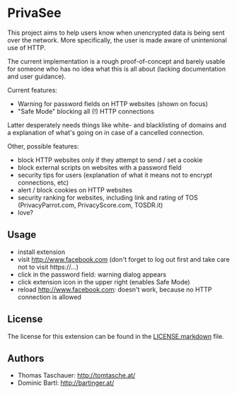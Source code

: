 PrivaSee
===============================

This project aims to help users know when unencrypted data is being sent over the network. More specifically, the user is made aware of unintenional use of HTTP.

The current implementation is a rough proof-of-concept and barely usable for someone who has no idea what this is all about (lacking documentation and user guidance).

Current features:
- Warning for password fields on HTTP websites (shown on focus)
- "Safe Mode" blocking all (!) HTTP connections

Latter desperately needs things like white- and blacklisting of domains and a explanation of what's going on in case of a cancelled connection.

Other, possible features:
- block HTTP websites only if they attempt to send / set a cookie
- block external scripts on websites with a password field
- security tips for users (explanation of what it means not to encrypt connections, etc)
- alert / block cookies on HTTP websites
- security ranking for websites, including link and rating of TOS (PrivacyParrot.com, PrivacyScore.com, TOSDR.it)
- love?

Usage
-------

- install extension
- visit http://www.facebook.com (don't forget to log out first and take care not to visit https://...)
- click in the password field: warning dialog appears
- click extension icon in the upper right (enables Safe Mode)
- reload http://www.facebook.com: doesn't work, because no HTTP connection is allowed

License
-------

The license for this extension can be found in the [LICENSE.markdown][4] file.

[4]: https://github.com/Bartinger/PrivaSee/blob/master/LICENSE.markdown

Authors
-------

* Thomas Taschauer: http://tomtasche.at/
* Dominic Bartl: http://bartinger.at/
